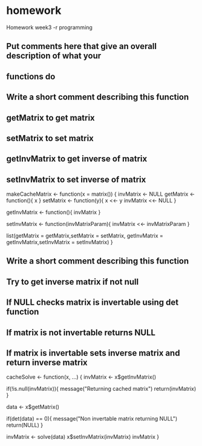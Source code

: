 # homework
Homework week3 -r programming
## Put comments here that give an overall description of what your
## functions do

## Write a short comment describing this function
## getMatrix to get matrix
## setMatrix to set matrix
## getInvMatrix to get inverse of matrix
## setInvMatrix to set inverse of matrix

makeCacheMatrix <- function(x = matrix()) {
  invMatrix <- NULL
  getMatrix <- function(){
    x
  }
  setMatrix <- function(y){
    x <<- y
    invMatrix <<- NULL
  }
  
  getInvMatrix <- function(){
    invMatrix
  }
  
  setInvMatrix <- function(invMatrixParam){
    invMatrix <<- invMatrixParam
  }
  
  list(getMatrix = getMatrix,setMatrix = setMatrix,
       getInvMatrix = getInvMatrix,setInvMatrix = setInvMatrix)
}


## Write a short comment describing this function
## Try to get inverse matrix if not null
## If NULL checks matrix is invertable using det function
## If matrix is not invertable returns NULL
## If matrix is invertable sets inverse matrix and return inverse matrix

cacheSolve <- function(x, ...) {
  invMatrix <- x$getInvMatrix()
  
  if(!is.null(invMatrix)){
    message("Returning cached matrix")
    return(invMatrix)
  }
  
  data <- x$getMatrix()
  
  if(det(data) == 0){
    message("Non invertable matrix returning NULL")
    return(NULL)
  }
  
  invMatrix <- solve(data)
  x$setInvMatrix(invMatrix)
  invMatrix
}
